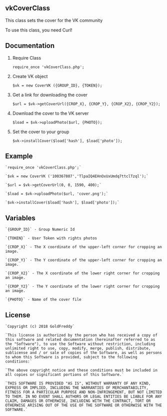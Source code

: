 ## vkCoverClass

This class sets the cover for the VK community

To use this class, you need Curl!
## Documentation

1. Require Class

	`require_once 'vkCoverClass.php';`
2. Create VK object
	
	`$vk = new CoverVK ({GROUP_ID}, {TOKEN});`
3. Get a link for downloading the cover

	`$url = $vk->getCoverUrl({CROP_X}, {CROP_Y}, {CROP_X2}, {CROP_Y2});`
4. Download the cover to the VK server
	
	`$load = $vk->uploadPhoto($url, {PHOTO});`
5. Set the cover to your group

	`$vk->installCover($load['hash'], $load['photo']);`
## Example

	`require_once 'vkCoverClass.php';`

	`$vk = new CoverVK ('100367807','TlpaIQ4EHnOxUxUmdq7ttclTzql');`

	`$url = $vk->getCoverUrl(0, 0, 1590, 400);`

	`$load = $vk->uploadPhoto($url, 'cover.png');`

	`$vk->installCover($load['hash'], $load['photo']);`
## Variables

	`{GROUP_ID}` - Group Numeric Id

	`{TOKEN}` - User Token with rights photos

	`{CROP_X}` - The X coordinate of the upper-left corner for cropping an image.

	`{CROP_Y}` - The Y coordinate of the upper-left corner for cropping an image.

	`{CROP_X2}` - The X coordinate of the lower right corner for cropping an image.

	`{CROP_Y2}` - The Y coordinate of the lower right corner for cropping an image.

	`{PHOTO}` - Name of the cover file
## License

	`Copyright (c) 2018 GoldFreddy`

	`This license is authorized by the person who has received a copy of this software and related documentation (hereinafter referred to as the "Software"), to use the Software without restriction, including unlimited right to use, copy, modify, merge, publish, distribute, sublicense and / or sale of copies of the Software, as well as persons to whom this Software is provided, subject to the following conditions:`

	`The above copyright notice and these conditions must be included in all copies or significant portions of this Software.`

	`THIS SOFTWARE IS PROVIDED "AS IS", WITHOUT WARRANTY OF ANY KIND, EXPRESS OR IMPLIED, INCLUDING THE WARRANTIES OF MERCHANTABILITY, FITNESS FOR A PARTICULAR PURPOSE AND NON-INFRINGEMENT, BUT NOT LIMITED TO THEM. IN NO EVENT SHALL AUTHORS OR LEGAL ENTITIES BE LIABLE FOR ANY CLAIM, DAMAGES OR OTHERWISE, INCLUDING WITH THE CONTRACT, TORT OR OTHERWISE ARISING OUT OF THE USE OF THE SOFTWARE OR OTHERWISE WITH THE SOFTWARE.`
